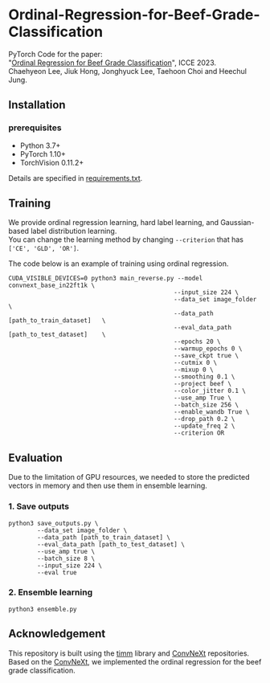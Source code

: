 # Ordinal-Regression-for-Beef-Grade-Classification
PyTorch Code for the paper:  
"[Ordinal Regression for Beef Grade Classification](https://ieeexplore.ieee.org/abstract/document/10043530)", ICCE 2023.  
Chaehyeon Lee, Jiuk Hong, Jonghyuck Lee, Taehoon Choi and Heechul Jung. 


## Installation
### prerequisites
- Python 3.7+
- PyTorch 1.10+
- TorchVision 0.11.2+  

Details are specified in [requirements.txt](requirements.txt).

## Training

We provide ordinal regression learning, hard label learning, and Gaussian-based label distribution learning.  
You can change the learning method by changing `--criterion` that has `['CE', 'GLD', 'OR']`.

The code below is an example of training using ordinal regression.   
```
CUDA_VISIBLE_DEVICES=0 python3 main_reverse.py --model convnext_base_in22ft1k \
                                              --input_size 224 \
                                              --data_set image_folder \
                                              --data_path [path_to_train_dataset]   \
                                              --eval_data_path [path_to_test_dataset]    \
                                              --epochs 20 \
                                              --warmup_epochs 0 \
                                              --save_ckpt true \
                                              --cutmix 0 \
                                              --mixup 0 \
                                              --smoothing 0.1 \
                                              --project beef \
                                              --color_jitter 0.1 \
                                              --use_amp True \
                                              --batch_size 256 \
                                              --enable_wandb True \
                                              --drop_path 0.2 \
                                              --update_freq 2 \
                                              --criterion OR
```

## Evaluation
Due to the limitation of GPU resources, we needed to store the predicted vectors in memory and then use them in ensemble learning.

### 1. Save outputs
```
python3 save_outputs.py \
        --data_set image_folder \
        --data_path [path_to_train_dataset] \
        --eval_data_path [path_to_test_dataset] \
        --use_amp true \
        --batch_size 8 \
        --input_size 224 \
        --eval true
```

### 2. Ensemble learning
```
python3 ensemble.py
```

## Acknowledgement
This repository is built using the [timm](https://github.com/rwightman/pytorch-image-models) library and [ConvNeXt](https://github.com/facebookresearch/ConvNeXt) repositories.  
Based on the [ConvNeXt](https://github.com/facebookresearch/ConvNeXt), we implemented the ordinal regression for the beef grade classification.

